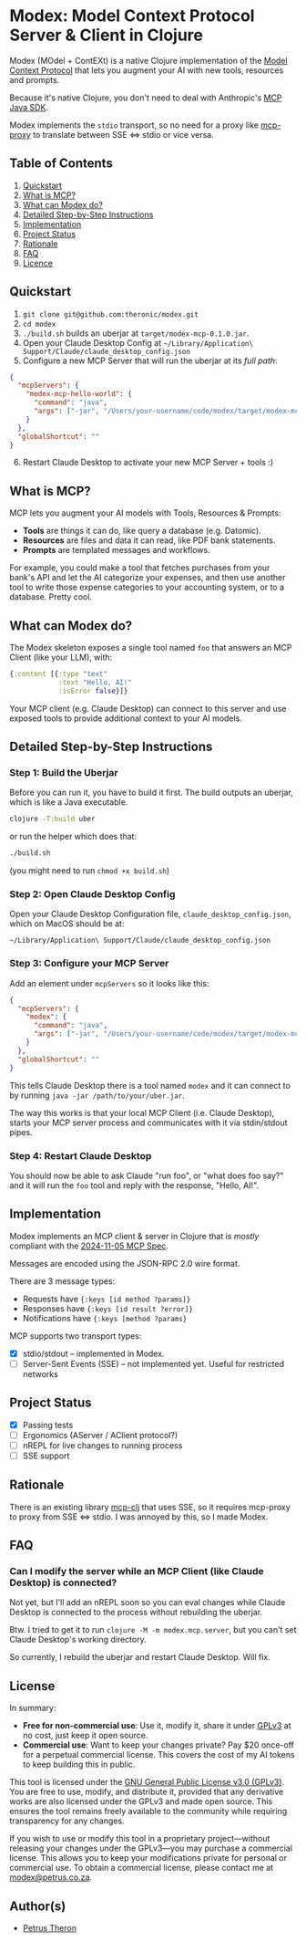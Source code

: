 # Modex: Model Context Protocol Server & Client in Clojure

Modex (MOdel + ContEXt) is a native Clojure implementation of the [Model Context Protocol](https://modelcontextprotocol.io/) that lets you augment your AI with new tools, resources and prompts.

Because it's native Clojure, you don't need to deal with Anthropic's [MCP Java SDK](https://github.com/modelcontextprotocol/java-sdk).

Modex implements the `stdio` transport, so no need for a proxy like
[mcp-proxy](https://github.com/sparfenyuk/mcp-proxy) to translate between SSE <=> stdio or vice versa.

## Table of Contents

1. [Quickstart](#quickstart)
2. [What is MCP?](#what-is-mcp)
3. [What can Modex do?](#what-can-modex-do)
4. [Detailed Step-by-Step Instructions](#detailed-step-by-step-instructions)
5. [Implementation](#implementation)
6. [Project Status](#project-status)
7. [Rationale](#rationale)
8. [FAQ](#faq)
9. [Licence](#licence)

## Quickstart

1. `git clone git@github.com:theronic/modex.git`
2. `cd modex`
3. `./build.sh` builds an uberjar at `target/modex-mcp-0.1.0.jar`.
4. Open your Claude Desktop Config at `~/Library/Application\ Support/Claude/claude_desktop_config.json`
5. Configure a new MCP Server that will run the uberjar at its _full path_:

```json
{
  "mcpServers": {
    "modex-mcp-hello-world": {
      "command": "java",
      "args": ["-jar", "/Users/your-username/code/modex/target/modex-mcp-0.1.0.jar"]
    }
  },
  "globalShortcut": ""
}
```

6. Restart Claude Desktop to activate your new MCP Server + tools :)

## What is MCP?

MCP lets you augment your AI models with Tools, Resources & Prompts:

- **Tools** are things it can do, like query a database (e.g. Datomic).
- **Resources** are files and data it can read, like PDF bank statements.
- **Prompts** are templated messages and workflows.

For example, you could make a tool that fetches purchases from your bank's API and let the AI categorize your expenses, and then use another tool to write those expense categories to your accounting system, or to a database. Pretty cool.

## What can Modex do?

The Modex skeleton exposes a single tool named `foo` that answers an MCP Client (like your LLM), with:

```clojure
{:content [{:type "text"
            :text "Hello, AI!" 
            :isError false}]}
```

Your MCP client (e.g. Claude Desktop) can connect to this server and use exposed tools to provide additional context to your AI models.

## Detailed Step-by-Step Instructions

### Step 1: Build the Uberjar

Before you can run it, you have to build it first. The build outputs an uberjar, which is like a Java executable.

```bash
clojure -T:build uber
```

or run the helper which does that:
```bash
./build.sh
```
(you might need to run `chmod +x build.sh`)

### Step 2: Open Claude Desktop Config

Open your Claude Desktop Configuration file, `claude_desktop_config.json`, which on MacOS should be at:

    ~/Library/Application\ Support/Claude/claude_desktop_config.json

### Step 3: Configure your MCP Server

Add an element under `mcpServers` so it looks like this:

```json
{
  "mcpServers": {
    "modex": {
      "command": "java",
      "args": ["-jar", "/Users/your-username/code/modex/target/modex-mcp-0.1.0.jar"]
    }
  },
  "globalShortcut": ""
}
```

This tells Claude Desktop there is a tool named `modex` and it can connect to by running `java -jar /path/to/your/uber.jar`.

The way this works is that your local MCP Client (i.e. Claude Desktop), starts your MCP server process and communicates with it via stdin/stdout pipes.

### Step 4: Restart Claude Desktop

You should now be able to ask Claude "run foo", or "what does foo say?" and it will run
the `foo` tool and reply with the response, "Hello, AI!".

## Implementation

Modex implements an MCP client & server in Clojure that is _mostly_ compliant with the [2024-11-05 MCP Spec](https://spec.modelcontextprotocol.io/specification/2024-11-05/).

Messages are encoded using the JSON-RPC 2.0 wire format. 

There are 3 message types:
- Requests have `{:keys [id method ?params]}`
- Responses have `{:keys [id result ?error]}`
- Notifications have `{:keys [method ?params}`

MCP supports two transport types:
- [x] stdio/stdout – implemented in Modex.
- [ ] Server-Sent Events (SSE) – not implemented yet. Useful for restricted networks

## Project Status

- [x] Passing tests
- [ ] Ergonomics (AServer / AClient protocol?)
- [ ] nREPL for live changes to running process
- [ ] SSE support

## Rationale

There is an existing library [mcp-clj](https://github.com/hugoduncan/mcp-clj) that uses SSE, so it requires mcp-proxy to proxy from SSE <=> stdio. I was annoyed by this, so I made Modex.

## FAQ

### Can I modify the server while an MCP Client (like Claude Desktop) is connected?

Not yet, but I'll add an nREPL soon so you can eval changes while Claude Desktop is connected to the process without rebuilding the uberjar.

Btw. I tried to get it to run `clojure -M -m modex.mcp.server`, but you can't set Claude Desktop's working directory.

So currently, I rebuild the uberjar and restart Claude Desktop. Will fix.

## License 

In summary:
- **Free for non-commercial use**: Use it, modify it, share it under [GPLv3](https://www.gnu.org/licenses/gpl-3.0.html) at no cost, just keep it open source.
- **Commercial use**: Want to keep your changes private? Pay $20 once-off for a perpetual commercial license. This covers the cost of my AI tokens to keep building this in public.

This tool is licensed under the [GNU General Public License v3.0 (GPLv3)](https://www.gnu.org/licenses/gpl-3.0.html). You are free to use, modify, and distribute it, provided that any derivative works are also licensed under the GPLv3 and made open source. This ensures the tool remains freely available to the community while requiring transparency for any changes.

If you wish to use or modify this tool in a proprietary project—without releasing your changes under the GPLv3—you 
may purchase a commercial license. This allows you to keep your modifications private for personal or commercial use.
To obtain a commercial license, please contact me at [modex@petrus.co.za](mailto:modex@petrus.co.za).

## Author(s)

- [Petrus Theron](http://petrustheron.com)
